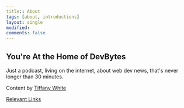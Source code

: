 ```yaml
---
title:: About
tags: [about, introductions]
layout: single
modified:
comments: false
---
```



## You're At the Home of DevBytes

Just a podcast, living on the internet, about web dev news, that's never longer than 30 minutes.

Content by <a href="https://twitter.com/TiffanyW_412">Tiffany White</a>

<a href="https://www.tiffanyrwhite.com">Relevant Links</a>
